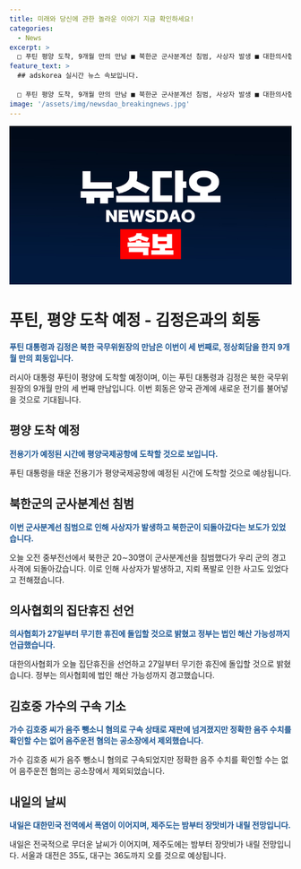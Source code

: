 ```yaml
---
title: 미래와 당신에 관한 놀라운 이야기 지금 확인하세요!
categories:
  - News
excerpt: >
  □ 푸틴 평양 도착, 9개월 만의 만남 ■ 북한군 군사분계선 침범, 사상자 발생 ■ 대한의사협회, 27일부터 무기한 휴진 선언 ■ 가수 김호중 구속 기소, 음주운전 혐의 제외 ■ 내일 전국 35도↑, 장맛비 예상. TV 기사문의/제보: 카톡/라인 jebo23
feature_text: >
  ## adskorea 실시간 뉴스 속보입니다.

  □ 푸틴 평양 도착, 9개월 만의 만남 ■ 북한군 군사분계선 침범, 사상자 발생 ■ 대한의사협회, 27일부터 무기한 휴진 선언 ■ 가수 김호중 구속 기소, 음주운전 혐의 제외 ■ 내일 전국 35도↑, 장맛비 예상. TV 기사문의/제보: 카톡/라인 jebo23
image: '/assets/img/newsdao_breakingnews.jpg'
---
```


<p><img src="/assets/img/newsdao_breakingnews.jpg" alt="adskorea 속보" /></p>

<h1>푸틴, 평양 도착 예정 - 김정은과의 회동</h1>

<p data-ke-size="size16"><b><span style="color: #1a5490;">푸틴 대통령과 김정은 북한 국무위원장의 만남은 이번이 세 번째로, 정상회담을 한지 9개월 만의 회동입니다.</span></b></p>

<p>러시아 대통령 푸틴이 평양에 도착할 예정이며, 이는 푸틴 대통령과 김정은 북한 국무위원장의 9개월 만의 세 번째 만남입니다. 이번 회동은 양국 관계에 새로운 전기를 불어넣을 것으로 기대됩니다.</p>

<h2 data-ke-size="size26">평양 도착 예정</h2>

<p data-ke-size="size16"><b><span style="color: #1a5490;">전용기가 예정된 시간에 평양국제공항에 도착할 것으로 보입니다.</span></b></p>

<p>푸틴 대통령을 태운 전용기가 평양국제공항에 예정된 시간에 도착할 것으로 예상됩니다.</p>

<h2 data-ke-size="size26">북한군의 군사분계선 침범</h2>

<p data-ke-size="size16"><b><span style="color: #1a5490;">이번 군사분계선 침범으로 인해 사상자가 발생하고 북한군이 되돌아갔다는 보도가 있었습니다.</span></b></p>

<p>오늘 오전 중부전선에서 북한군 20∼30명이 군사분계선을 침범했다가 우리 군의 경고사격에 되돌아갔습니다. 이로 인해 사상자가 발생하고, 지뢰 폭발로 인한 사고도 있었다고 전해졌습니다.</p>

<h2 data-ke-size="size26">의사협회의 집단휴진 선언</h2>

<p data-ke-size="size16"><b><span style="color: #1a5490;">의사협회가 27일부터 무기한 휴진에 돌입할 것으로 밝혔고 정부는 법인 해산 가능성까지 언급했습니다.</span></b></p>

<p>대한의사협회가 오늘 집단휴진을 선언하고 27일부터 무기한 휴진에 돌입할 것으로 밝혔습니다. 정부는 의사협회에 법인 해산 가능성까지 경고했습니다.</p>

<h2 data-ke-size="size26">김호중 가수의 구속 기소</h2>

<p data-ke-size="size16"><b><span style="color: #1a5490;">가수 김호중 씨가 음주 뺑소니 혐의로 구속 상태로 재판에 넘겨졌지만 정확한 음주 수치를 확인할 수는 없어 음주운전 혐의는 공소장에서 제외했습니다.</span></b></p>

<p>가수 김호중 씨가 음주 뺑소니 혐의로 구속되었지만 정확한 음주 수치를 확인할 수는 없어 음주운전 혐의는 공소장에서 제외되었습니다.</p>

<h2 data-ke-size="size26">내일의 날씨</h2>

<p data-ke-size="size16"><b><span style="color: #1a5490;">내일은 대한민국 전역에서 폭염이 이어지며, 제주도는 밤부터 장맛비가 내릴 전망입니다.</span></b></p>

<p>내일은 전국적으로 무더운 날씨가 이어지며, 제주도에는 밤부터 장맛비가 내릴 전망입니다. 서울과 대전은 35도, 대구는 36도까지 오를 것으로 예상됩니다.</p>

